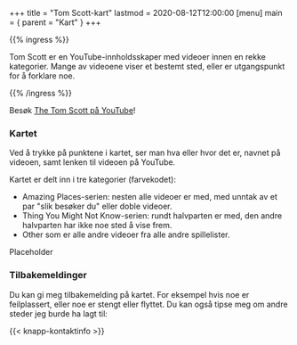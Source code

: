 +++
title = "Tom Scott-kart"
lastmod = 2020-08-12T12:00:00
[menu]
main = { parent = "Kart" }
+++

{{% ingress %}}

Tom Scott er en YouTube-innholdsskaper med videoer innen en rekke kategorier. Mange av
videoene viser et bestemt sted, eller er utgangspunkt for å forklare noe.

{{% /ingress %}}  

Besøk [The Tom Scott på YouTube](https://youtube.com/TomScottGo)!

### Kartet

Ved å trykke på punktene i kartet, ser man hva eller hvor det er, navnet på videoen, samt
lenken til videoen på YouTube.

Kartet er delt inn i tre kategorier (farvekodet):

- Amazing Places-serien: nesten alle videoer er med, med unntak av et par "slik besøker du"
eller doble videoer.
- Thing You Might Not Know-serien: rundt halvparten er med, den andre halvparten har ikke noe
sted å vise frem.
- Other som er alle andre videoer fra alle andre spillelister.

Placeholder

### Tilbakemeldinger

Du kan gi meg tilbakemelding på kartet. For eksempel hvis noe er feilplassert,
eller noe er stengt eller flyttet. Du kan også tipse meg om andre steder jeg burde ha lagt til:

{{< knapp-kontaktinfo >}}

